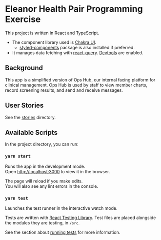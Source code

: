 # Eleanor Health Pair Programming Exercise

This project is written in React and TypeScript.

- The component library used is [Chakra UI](https://chakra-ui.com/docs/getting-started).
  - [styled-components](https://styled-components.com/docs) package is also installed if preferred.
- It manages data fetching with [react-query](https://react-query.tanstack.com/docs/overview). [Devtools](https://react-query.tanstack.com/docs/devtools) are enabled.

## Background

This app is a simplified version of Ops Hub, our internal facing platform for clinical management. Ops Hub is used by staff to view member charts, record screening results, and send and receive messages.

## User Stories

See the [stories](./stories) directory.

## Available Scripts

In the project directory, you can run:

### `yarn start`

Runs the app in the development mode.<br />
Open [http://localhost:3000](http://localhost:3000) to view it in the browser.

The page will reload if you make edits.<br />
You will also see any lint errors in the console.

### `yarn test`

Launches the test runner in the interactive watch mode.

Tests are written with [React Testing Library](https://testing-library.com/docs/react-testing-library/intro). Test files are placed alongside the modules they are testing, in `/src`.

See the section about [running tests](https://facebook.github.io/create-react-app/docs/running-tests) for more information.
